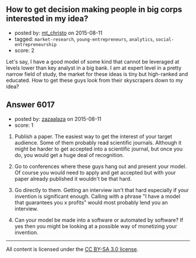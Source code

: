 ## How to get decision making people in big corps interested in my idea?

- posted by: [mt_christo](https://stackexchange.com/users/2962264/mt-christo) on 2015-08-11
- tagged: `market-research`, `young-entrepreneurs`, `analytics`, `social-entrepreneurship`
- score: 2

Let's say, I have a good model of some kind that cannot be leveraged at levels lower than key analyst in a big bank. I am at expert level in a pretty narrow field of study, the market for these ideas is tiny but high-ranked and educated. How to get these guys look from their skyscrapers down to my idea?


## Answer 6017

- posted by: [zazaalaza](https://stackexchange.com/users/4672194/zazaalaza) on 2015-08-11
- score: 1

 1. Publish a paper. The easiest way to get the interest of your target audience. Some of them probably read scientific journals. Although it might be harder to get accepted into a scientific journal, but once you do, you would get a huge deal of recognition.

 2. Go to conferences where these guys hang out and present your model. Of course you would need to apply and get accepted but with your paper already published it wouldn't be that hard.

 3. Go directly to them. Getting an interview isn't that hard especially if your invention is significant enough. Calling with a phrase "I have a model that guarantees you x profits" would most probably lend you an interview.

 4. Can your model be made into a software or automated by software? If yes then you might be looking at a possible way of monetizing your invention.



---

All content is licensed under the [CC BY-SA 3.0 license](https://creativecommons.org/licenses/by-sa/3.0/).
